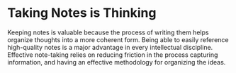# Taking Notes is Thinking

Keeping notes is valuable because the process of writing them helps organize thoughts into a more coherent form. Being able to easily reference high-quality notes is a major advantage in every intellectual discipline. Effective note-taking relies on reducing friction in the process capturing information, and having an effective methodology for organizing the ideas.
